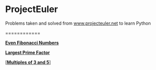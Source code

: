 ProjectEuler
============

Problems taken and solved from www.projecteuler.net to learn Python 

============

[**Even Fibonacci Numbers**](https://github.com/edeng/ProjectEuler/blob/master/even_fibonacci_numbers.py)

[**Largest Prime Factor**](https://github.com/edeng/ProjectEuler/blob/master/largest_prime_factor.py)

[[**Multiples of 3 and 5**]](https://github.com/edeng/ProjectEuler/blob/master/multiples_of_3_and_5.py)
